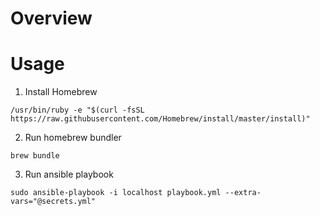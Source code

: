 # Overview

# Usage

1. Install Homebrew

```
/usr/bin/ruby -e "$(curl -fsSL https://raw.githubusercontent.com/Homebrew/install/master/install)"
```

2. Run homebrew bundler

```
brew bundle
```

3. Run ansible playbook
```
sudo ansible-playbook -i localhost playbook.yml --extra-vars="@secrets.yml"
```